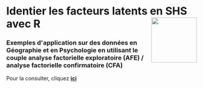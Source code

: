 # Identier les facteurs latents en SHS avec R [<img src="https://rzine.fr/img/Rzine_logo.png"  align="right" width="120"/>](http://rzine.fr/)
### Exemples d'application sur des données en Géographie et en Psychologie en utilisant le couple analyse factorielle exploratoire (AFE) / analyse factorielle confirmatoire (CFA)



Pour la consulter, cliquez [**ici**](https://rzine-reviews.github.io/Article_Rzine-AFE/)

<br/>  
